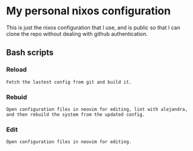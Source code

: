 # My personal nixos configuration
This is just the nixos configuration that I use, and is public so that I can clone the repo without dealing with github authentication.

## Bash scripts
### Reload
    Fetch the lastest config from git and build it.
### Rebuid
    Open configuration files in neovim for editing, lint with alejandra, and then rebuild the system from the updated config.
### Edit
    Open configuration files in neovim for editing.
